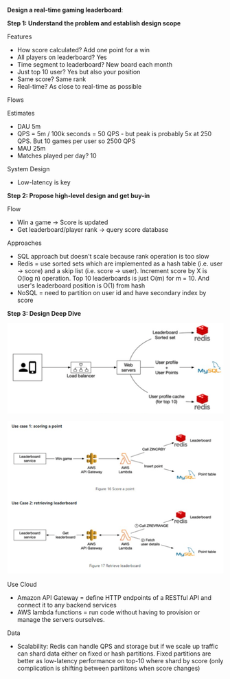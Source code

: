 **Design a real-time gaming leaderboard**:

**Step 1: Understand the problem and establish design scope**

Features
* How score calculated? Add one point for a win
* All players on leaderboard? Yes
* Time segment to leaderboard? New board each month
* Just top 10 user? Yes but also your position
* Same score? Same rank
* Real-time? As close to real-time as possible

Flows

Estimates
* DAU 5m 
* QPS = 5m / 100k seconds = 50 QPS - but peak is probably 5x at 250 QPS. But 10 games per user so 2500 QPS 
* MAU 25m
* Matches played per day? 10

System Design
* Low-latency is key

**Step 2: Propose high-level design and get buy-in**

Flow
* Win a game -> Score is updated
* Get leaderboard/player rank -> query score database

Approaches
* SQL approach but doesn't scale because rank operation is too slow
* Redis = use sorted sets which are implemented as a hash table (i.e. user -> score) and a skip list (i.e. score -> user). Increment score by X is O(log n) operation. Top 10 leaderboards is just O(m) for m = 10. And user's leaderboard position is O(1) from hash 
* NoSQL = need to partition on user id and have secondary index by score

**Step 3: Design Deep Dive**

![image info](./../../../images/gaming_on_premise.png)

![image info](./../../../images/gaming_cloud.png)

Use Cloud
* Amazon API Gateway = define HTTP endpoints of a RESTful API and connect it to any backend services
* AWS lambda functions = run code without having to provision or manage the servers ourselves. 

Data
* Scalability: Redis can handle QPS and storage but if we scale up traffic can shard data either on fixed or hash partitions. Fixed partitions are better as low-latency performance on top-10 where shard by score (only complication is shifting between partiitons when score changes)
